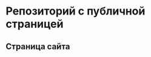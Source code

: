 # Репозиторий с публичной страницей

## Страница сайта

<!-- Здесь будет ссылка на публичную страницу-->
